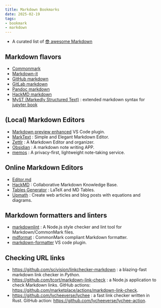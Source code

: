 ```yaml
---
title: Markdown Bookmarks
date: 2025-02-19
tags:
- bookmark
- markdown
---
```


- A curated list of [😎 awesome Markdown](https://github.com/mundimark/awesome-markdown)

<!-- more -->

## Markdown flavors

- [Commonmark](https://commonmark.org/help/)
- [Markdown-it](https://markdown-it.github.io/)
- [GitHub markdown](https://docs.github.com/en/get-started/writing-on-github/getting-started-with-writing-and-formatting-on-github/basic-writing-and-formatting-syntax)
- [GitLab markdown](https://docs.gitlab.com/ee/user/markdown.html)
- [Pandoc markdown](https://pandoc.org/MANUAL.html#pandocs-markdown)
- [HackMD markdown](https://hackmd.io/@eMP9zQQ0Qt6I8Uqp2Vqy6w/SyiOheL5N/%2FBVqowKshRH246Q7UDyodFA?type=book)
- [MyST (Markedly Structured Text)](https://jupyterbook.org/content/myst.html) : extended markdown syntax for [jupyter book](https://jupyterbook.org/)

## (Local) Markdown Editors

- [Markdown preview enhanced](https://shd101wyy.github.io/markdown-preview-enhanced/) VS Code plugin.
- [MarkText](https://www.marktext.cc/) : Simple and Elegant Markdown Editor.
- [Zettlr](https://www.zettlr.com/) : A Markdown Editor and organizer.
- [Obsidian](https://obsidian.md/) : A markdown note writing APP.
- [memos](https://usememos.com/) : A privacy-first, lightweight note-taking service.

## Online Markdown Editors

- [Editor.md](https://pandao.github.io/editor.md/en.html)
- [HackMD](https://hackmd.io/) : Collaborative Markdown Knowledge Base.
- [Tables Generator](https://www.tablesgenerator.com/) : LaTeX and MD Tables.
- [Upmath](https://upmath.me/) : Create web articles and blog posts with equations and diagrams.

## Markdown formatters and linters

- [markdownlint](https://github.com/DavidAnson/markdownlint) : A Node.js style checker and lint tool for Markdown/CommonMark files.
- [mdformat](https://github.com/executablebooks/mdformat) : CommonMark compliant Markdown formatter.
- [markdown-formatter](https://marketplace.visualstudio.com/items?itemName=mervin.markdown-formatter) VS code plugin.

## Checking URL links

- https://github.com/scivision/linkchecker-markdown : a blazing-fast markdown link checker in *Python*.
- https://github.com/tcort/markdown-link-check : a Node.js application to check Markdown links. GitHub actions: https://github.com/marketplace/actions/markdown-link-check.
- https://github.com/lycheeverse/lychee : a fast link checker written in Rust. GitHub action: https://github.com/lycheeverse/lychee-action.
